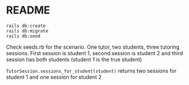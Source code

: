 # README

```
rails db:create
rails db:migrate
rails db:seed
```

Check seeds.rb for the scenario.   One tutor, two students, three tutoring sessions.   First session is student 1, second session is student 2 and third session has both students (student 1 is the true student)

`TutorSession.sessions_for_student(student)` returns two sessions for student 1 and one session for student 2
